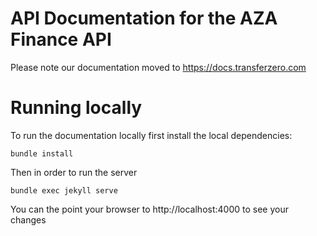 # API Documentation for the AZA Finance API

Please note our documentation moved to https://docs.transferzero.com

# Running locally

To run the documentation locally first install the local dependencies:

`bundle install`

Then in order to run the server

`bundle exec jekyll serve`

You can the point your browser to http://localhost:4000 to see your changes
